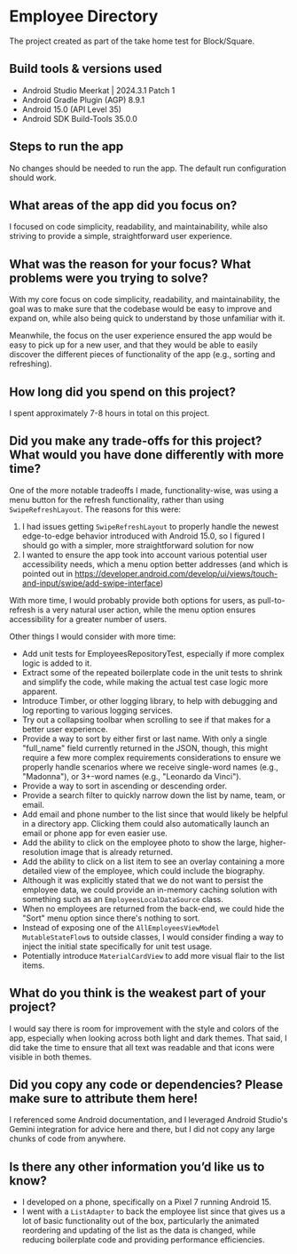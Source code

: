 # Employee Directory
The project created as part of the take home test for Block/Square.

## Build tools & versions used
- Android Studio Meerkat | 2024.3.1 Patch 1
- Android Gradle Plugin (AGP) 8.9.1
- Android 15.0 (API Level 35)
- Android SDK Build-Tools 35.0.0

## Steps to run the app
No changes should be needed to run the app.  The default run configuration should work.

## What areas of the app did you focus on?
I focused on code simplicity, readability, and maintainability, while also striving to provide a simple, straightforward user experience.

## What was the reason for your focus? What problems were you trying to solve?
With my core focus on code simplicity, readability, and maintainability, the goal was to make sure that the codebase would be easy to improve and expand on, while also being quick to understand by those unfamiliar with it.

Meanwhile, the focus on the user experience ensured the app would be easy to pick up for a new user, and that they would be able to easily discover the different pieces of functionality of the app (e.g., sorting and refreshing).

## How long did you spend on this project?
I spent approximately 7-8 hours in total on this project.

## Did you make any trade-offs for this project? What would you have done differently with more time?
One of the more notable tradeoffs I made, functionality-wise, was using a menu button for the refresh functionality, rather than using `SwipeRefreshLayout`.  The reasons for this were:
1. I had issues getting `SwipeRefreshLayout` to properly handle the newest edge-to-edge behavior introduced with Android 15.0, so I figured I should go with a simpler, more straightforward solution for now
2. I wanted to ensure the app took into account various potential user accessibility needs, which a menu option better addresses (and which is pointed out in https://developer.android.com/develop/ui/views/touch-and-input/swipe/add-swipe-interface)

With more time, I would probably provide both options for users, as pull-to-refresh is a very natural user action, while the menu option ensures accessibility for a greater number of users.

Other things I would consider with more time:
- Add unit tests for EmployeesRepositoryTest, especially if more complex logic is added to it.
- Extract some of the repeated boilerplate code in the unit tests to shrink and simplify the code, while making the actual test case logic more apparent.
- Introduce Timber, or other logging library, to help with debugging and log reporting to various logging services.
- Try out a collapsing toolbar when scrolling to see if that makes for a better user experience.
- Provide a way to sort by either first or last name.  With only a single "full_name" field currently returned in the JSON, though, this might require a few more complex requirements considerations to ensure we properly handle scenarios where we receive single-word names (e.g., "Madonna"), or 3+-word names (e.g., "Leonardo da Vinci").
- Provide a way to sort in ascending or descending order.
- Provide a search filter to quickly narrow down the list by name, team, or email.
- Add email and phone number to the list since that would likely be helpful in a directory app.  Clicking them could also automatically launch an email or phone app for even easier use.
- Add the ability to click on the employee photo to show the large, higher-resolution image that is already returned.
- Add the ability to click on a list item to see an overlay containing a more detailed view of the employee, which could include the biography.
- Although it was explicitly stated that we do not want to persist the employee data, we could provide an in-memory caching solution with something such as an `EmployeesLocalDataSource` class.
- When no employees are returned from the back-end, we could hide the "Sort" menu option since there's nothing to sort.
- Instead of exposing one of the `AllEmployeesViewModel` `MutableStateFlow`s to outside classes, I would consider finding a way to inject the initial state specifically for unit test usage.
- Potentially introduce `MaterialCardView` to add more visual flair to the list items.

## What do you think is the weakest part of your project?
I would say there is room for improvement with the style and colors of the app, especially when looking across both light and dark themes.  That said, I did take the time to ensure that all text was readable and that icons were visible in both themes.

## Did you copy any code or dependencies? Please make sure to attribute them here!
I referenced some Android documentation, and I leveraged Android Studio's Gemini integration for advice here and there, but I did not copy any large chunks of code from anywhere.

## Is there any other information you’d like us to know?
- I developed on a phone, specifically on a Pixel 7 running Android 15.
- I went with a `ListAdapter` to back the employee list since that gives us a lot of basic functionality out of the box, particularly the animated reordering and updating of the list as the data is changed, while reducing boilerplate code and providing performance efficiencies.